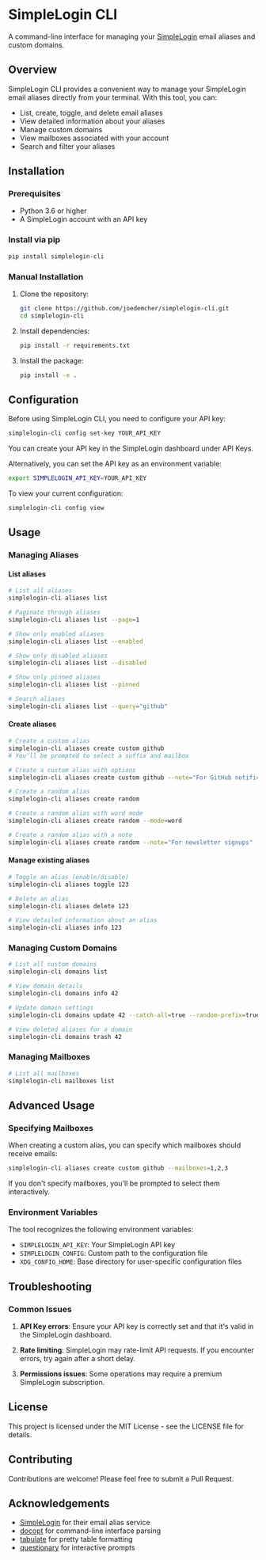 # SimpleLogin CLI

A command-line interface for managing your [SimpleLogin](https://simplelogin.io/) email aliases and custom domains.

## Overview

SimpleLogin CLI provides a convenient way to manage your SimpleLogin email aliases directly from your terminal. With this tool, you can:

- List, create, toggle, and delete email aliases
- View detailed information about your aliases
- Manage custom domains 
- View mailboxes associated with your account
- Search and filter your aliases

## Installation

### Prerequisites

- Python 3.6 or higher
- A SimpleLogin account with an API key

### Install via pip

```bash
pip install simplelogin-cli
```

### Manual Installation

1. Clone the repository:
   ```bash
   git clone https://github.com/joedemcher/simplelogin-cli.git
   cd simplelogin-cli
   ```

2. Install dependencies:
   ```bash
   pip install -r requirements.txt
   ```

3. Install the package:
   ```bash
   pip install -e .
   ```

## Configuration

Before using SimpleLogin CLI, you need to configure your API key:

```bash
simplelogin-cli config set-key YOUR_API_KEY
```

You can create your API key in the SimpleLogin dashboard under API Keys.

Alternatively, you can set the API key as an environment variable:

```bash
export SIMPLELOGIN_API_KEY=YOUR_API_KEY
```

To view your current configuration:

```bash
simplelogin-cli config view
```

## Usage

### Managing Aliases

#### List aliases

```bash
# List all aliases
simplelogin-cli aliases list

# Paginate through aliases
simplelogin-cli aliases list --page=1

# Show only enabled aliases
simplelogin-cli aliases list --enabled

# Show only disabled aliases
simplelogin-cli aliases list --disabled

# Show only pinned aliases
simplelogin-cli aliases list --pinned

# Search aliases
simplelogin-cli aliases list --query="github"
```

#### Create aliases

```bash
# Create a custom alias
simplelogin-cli aliases create custom github
# You'll be prompted to select a suffix and mailbox

# Create a custom alias with options
simplelogin-cli aliases create custom github --note="For GitHub notifications" --name="GitHub"

# Create a random alias
simplelogin-cli aliases create random

# Create a random alias with word mode
simplelogin-cli aliases create random --mode=word

# Create a random alias with a note
simplelogin-cli aliases create random --note="For newsletter signups"
```

#### Manage existing aliases

```bash
# Toggle an alias (enable/disable)
simplelogin-cli aliases toggle 123

# Delete an alias
simplelogin-cli aliases delete 123

# View detailed information about an alias
simplelogin-cli aliases info 123
```

### Managing Custom Domains

```bash
# List all custom domains
simplelogin-cli domains list

# View domain details
simplelogin-cli domains info 42

# Update domain settings
simplelogin-cli domains update 42 --catch-all=true --random-prefix=true

# View deleted aliases for a domain
simplelogin-cli domains trash 42
```

### Managing Mailboxes

```bash
# List all mailboxes
simplelogin-cli mailboxes list
```

## Advanced Usage

### Specifying Mailboxes

When creating a custom alias, you can specify which mailboxes should receive emails:

```bash
simplelogin-cli aliases create custom github --mailboxes=1,2,3
```

If you don't specify mailboxes, you'll be prompted to select them interactively.

### Environment Variables

The tool recognizes the following environment variables:

- `SIMPLELOGIN_API_KEY`: Your SimpleLogin API key
- `SIMPLELOGIN_CONFIG`: Custom path to the configuration file
- `XDG_CONFIG_HOME`: Base directory for user-specific configuration files

## Troubleshooting

### Common Issues

1. **API Key errors**: Ensure your API key is correctly set and that it's valid in the SimpleLogin dashboard.

2. **Rate limiting**: SimpleLogin may rate-limit API requests. If you encounter errors, try again after a short delay.

3. **Permissions issues**: Some operations may require a premium SimpleLogin subscription.

## License

This project is licensed under the MIT License - see the LICENSE file for details.

## Contributing

Contributions are welcome! Please feel free to submit a Pull Request.

## Acknowledgements

- [SimpleLogin](https://simplelogin.io/) for their email alias service
- [docopt](http://docopt.org/) for command-line interface parsing
- [tabulate](https://github.com/astanin/python-tabulate) for pretty table formatting
- [questionary](https://github.com/tmbo/questionary) for interactive prompts